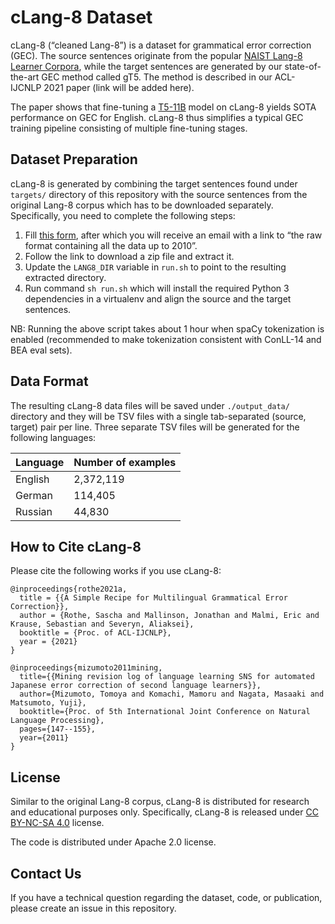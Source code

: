 # cLang-8 Dataset

cLang-8 (“cleaned Lang-8”) is a dataset for grammatical error correction (GEC).
The source sentences originate from the popular
[NAIST Lang-8 Learner Corpora](https://sites.google.com/site/naistlang8corpora/home),
while the target sentences are generated by our state-of-the-art GEC method
called gT5. The method is described in our ACL-IJCNLP 2021 paper (link will be
added here).

The paper shows that fine-tuning a
[T5-11B](https://github.com/google-research/text-to-text-transfer-transformer)
model on cLang-8 yields SOTA performance on GEC for English. cLang-8 thus
simplifies a typical GEC training pipeline consisting of multiple fine-tuning
stages.

## Dataset Preparation

cLang-8 is generated by combining the target sentences found under `targets/`
directory of this repository with the source sentences from the original Lang-8
corpus which has to be downloaded separately. Specifically, you need to complete
the following steps:

1.  Fill
    [this form](https://docs.google.com/forms/d/17gZZsC_rnaACMXmPiab3kjqBEtRHPMz0UG9Dk-x_F0k/viewform?edit_requested=true),
    after which you will receive an email with a link to “the raw format
    containing all the data up to 2010”.
2.  Follow the link to download a zip file and extract it.
3.  Update the `LANG8_DIR` variable in `run.sh` to point to the resulting
    extracted directory.
4.  Run command `sh run.sh` which will install the required Python 3
    dependencies in a virtualenv and align the source and the target sentences.

NB: Running the above script takes about 1 hour when spaCy tokenization is
enabled (recommended to make tokenization consistent with ConLL-14 and BEA eval
sets).

## Data Format

The resulting cLang-8 data files will be saved under `./output_data/` directory
and they will be TSV files with a single tab-separated (source, target) pair per
line. Three separate TSV files will be generated for the following languages:

Language | Number of examples
-------- | ------------------
English  | 2,372,119
German   | 114,405
Russian  | 44,830

## How to Cite cLang-8

Please cite the following works if you use cLang-8:

```
@inproceedings{rothe2021a,
  title = {{A Simple Recipe for Multilingual Grammatical Error Correction}},
  author = {Rothe, Sascha and Mallinson, Jonathan and Malmi, Eric and Krause, Sebastian and Severyn, Aliaksei},
  booktitle = {Proc. of ACL-IJCNLP},
  year = {2021}
}

@inproceedings{mizumoto2011mining,
  title={{Mining revision log of language learning SNS for automated Japanese error correction of second language learners}},
  author={Mizumoto, Tomoya and Komachi, Mamoru and Nagata, Masaaki and Matsumoto, Yuji},
  booktitle={Proc. of 5th International Joint Conference on Natural Language Processing},
  pages={147--155},
  year={2011}
}
```

## License

Similar to the original Lang-8 corpus, cLang-8 is distributed for research and
educational purposes only. Specifically, cLang-8 is released under
[CC BY-NC-SA 4.0](https://creativecommons.org/licenses/by-nc-sa/4.0/) license.

The code is distributed under Apache 2.0 license.

## Contact Us

If you have a technical question regarding the dataset, code, or publication,
please create an issue in this repository.
